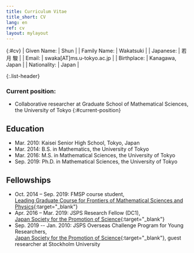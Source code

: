 ```yaml
---
title: Curriculum Vitae
title_short: CV
lang: en
ref: cv
layout: mylayout
---
```


{:#cv}
| Given Name:  | Shun                      |
| Family Name: | Wakatsuki                 |
| Japanese:    | 若月 駿                   |
| Email:       | swaka[AT]ms.u-tokyo.ac.jp |
| Birthplace:  | Kanagawa, Japan           |
| Nationality: | Japan                     |

{:.list-header}
### Current position:
- Collaborative researcher at Graduate School of Mathematical Sciences,
the University of Tokyo
{:#current-position}

## Education
- Mar. 2010: Kaisei Senior High School, Tokyo, Japan
- Mar. 2014: B.S. in Mathematics, the University of Tokyo
- Mar. 2016: M.S. in Mathematical Sciences, the University of Tokyo
- Sep. 2019: Ph.D. in Mathematical Sciences, the University of Tokyo

## Fellowships
- Oct. 2014 – Sep. 2019: FMSP course student,<br>
  [Leading Graduate Course for Frontiers of Mathematical Sciences and Physics](http://fmsp.ms.u-tokyo.ac.jp/index_e.html){:target="_blank"}
- Apr. 2016 – Mar. 2019: JSPS Research Fellow (DC1),<br>
  [Japan Society for the Promotion of Science](https://www.jsps.go.jp/english/index.html){:target="_blank"}
- Sep. 2019 -- Jan. 2010: JSPS Overseas Challenge Program for Young Researchers,<br>
  [Japan Society for the Promotion of Science](https://www.jsps.go.jp/english/index.html){:target="_blank"},
  guest researcher at Stockholm University
